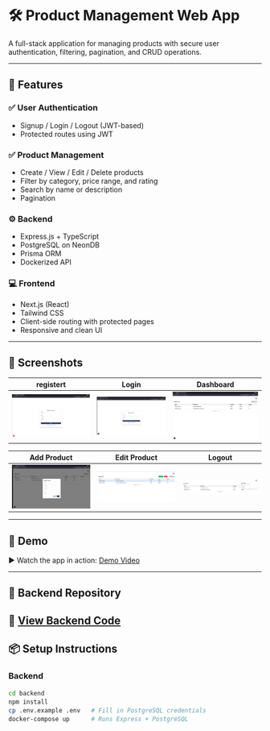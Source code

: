 # 🛠️ Product Management Web App

A full-stack application for managing products with secure user authentication, filtering, pagination, and CRUD operations.

---

## 🚀 Features

### ✅ User Authentication
- Signup / Login / Logout (JWT-based)
- Protected routes using JWT

### ✅ Product Management
- Create / View / Edit / Delete products
- Filter by category, price range, and rating
- Search by name or description
- Pagination

### ⚙️ Backend
- Express.js + TypeScript
- PostgreSQL on NeonDB
- Prisma ORM
- Dockerized API

### 💻 Frontend
- Next.js (React)
- Tailwind CSS
- Client-side routing with protected pages
- Responsive and clean UI

---

## 📸 Screenshots

| registert | Login | Dashboard |
|--------|-------|-----------|
| ![Signup](/public/result/register.png) | ![Login](/public/result/login.png) | ![Dashboard](/public/result/home.png) |

| Add Product | Edit Product | Logout |
|-------------|--------------|----------------------|
| ![Add](/public/result/add-product.png) | ![Edit](/public/result/edit.png) | ![Delete](/public/result/logout.png) |

---

## 🎥 Demo

▶️ Watch the app in action: [Demo Video](./public/result/demo.mkv)

---

## 📂 Backend Repository

🔗 [View Backend Code](https://github.com/manishmh/zynetic-backend)
---

## 📦 Setup Instructions

### Backend
```bash
cd backend
npm install
cp .env.example .env   # Fill in PostgreSQL credentials
docker-compose up      # Runs Express + PostgreSQL
